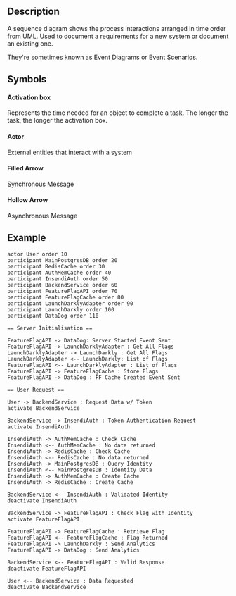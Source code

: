 ## Description
A sequence diagram shows the process interactions arranged in time order from UML. Used to document a requirements for a new system or document an existing one.

They're sometimes known as Event Diagrams or Event Scenarios.

## Symbols
#### Activation box
Represents the time needed for an object to complete a task. The longer the task, the longer the activation box.

#### Actor
External entities that interact with a system

#### Filled Arrow
Synchronous Message

#### Hollow Arrow
Asynchronous Message

## Example
```plantuml
actor User order 10
participant MainPostgresDB order 20
participant RedisCache order 30
participant AuthMemCache order 40
participant InsendiAuth order 50
participant BackendService order 60
participant FeatureFlagAPI order 70
participant FeatureFlagCache order 80
participant LaunchDarklyAdapter order 90
participant LaunchDarkly order 100
participant DataDog order 110

== Server Initialisation ==

FeatureFlagAPI -> DataDog: Server Started Event Sent
FeatureFlagAPI -> LaunchDarklyAdapter : Get All Flags
LaunchDarklyAdapter -> LaunchDarkly : Get All Flags
LaunchDarklyAdapter <-- LaunchDarkly: List of Flags
FeatureFlagAPI <-- LaunchDarklyAdapter : List of Flags
FeatureFlagAPI -> FeatureFlagCache : Store Flags
FeatureFlagAPI -> DataDog : FF Cache Created Event Sent

== User Request ==

User -> BackendService : Request Data w/ Token
activate BackendService

BackendService -> InsendiAuth : Token Authentication Request
activate InsendiAuth

InsendiAuth -> AuthMemCache : Check Cache
InsendiAuth <-- AuthMemCache : No data returned
InsendiAuth -> RedisCache : Check Cache
InsendiAuth <-- RedisCache : No data returned
InsendiAuth -> MainPostgresDB : Query Identity
InsendiAuth <-- MainPostgresDB : Identity Data
InsendiAuth -> AuthMemCache : Create Cache
InsendiAuth -> RedisCache : Create Cache

BackendService <-- InsendiAuth : Validated Identity
deactivate InsendiAuth

BackendService -> FeatureFlagAPI : Check Flag with Identity
activate FeatureFlagAPI

FeatureFlagAPI -> FeatureFlagCache : Retrieve Flag
FeatureFlagAPI <-- FeatureFlagCache : Flag Returned
FeatureFlagAPI -> LaunchDarkly : Send Analytics
FeatureFlagAPI -> DataDog : Send Analytics

BackendService <-- FeatureFlagAPI : Valid Response
deactivate FeatureFlagAPI

User <-- BackendService : Data Requested
deactivate BackendService
```
